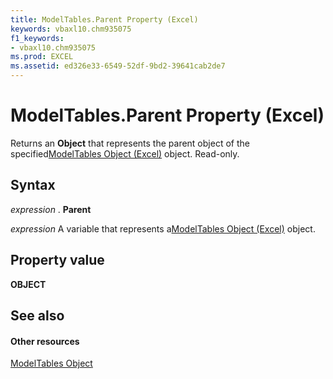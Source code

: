 ```yaml
---
title: ModelTables.Parent Property (Excel)
keywords: vbaxl10.chm935075
f1_keywords:
- vbaxl10.chm935075
ms.prod: EXCEL
ms.assetid: ed326e33-6549-52df-9bd2-39641cab2de7
---
```



# ModelTables.Parent Property (Excel)

Returns an  **Object** that represents the parent object of the specified[ModelTables Object (Excel)](modeltables-object-excel.md) object. Read-only.


## Syntax

 _expression_ . **Parent**

 _expression_ A variable that represents a[ModelTables Object (Excel)](modeltables-object-excel.md) object.


## Property value

 **OBJECT**


## See also


#### Other resources



[ModelTables Object](modeltables-object-excel.md)

